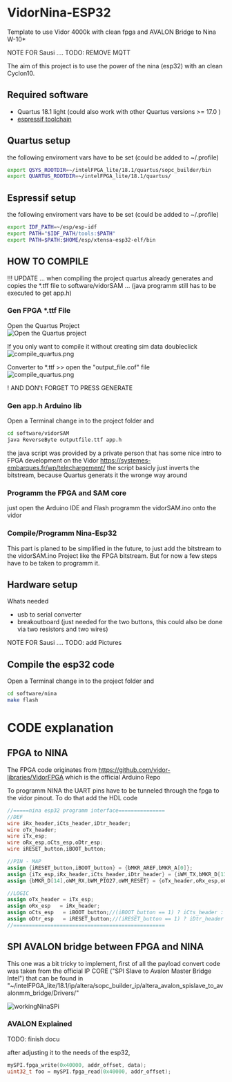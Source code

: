 # VidorNina-ESP32
Template to use Vidor 4000k with clean fpga and AVALON Bridge to Nina W-10* 

NOTE FOR Sausi .... TODO: REMOVE MQTT

The aim of this project is to use the power of the nina (esp32) with an clean Cyclon10. 

## Required software
* Quartus 18.1 light (could also work with other Quartus versions >= 17.0 )
* [espressif toolchain](https://docs.espressif.com/projects/esp-idf/en/latest/api-guides/build-system-cmake.html
 "Link to setup tutorial")

## Quartus setup
the following enviroment vars have to be set (could be added to ~/.profile)
```bash
export QSYS_ROOTDIR=~/intelFPGA_lite/18.1/quartus/sopc_builder/bin
export QUARTUS_ROOTDIR=~/intelFPGA_lite/18.1/quartus/
```

## Espressif setup
the following enviroment vars have to be set (could be added to ~/.profile) 
```bash
export IDF_PATH=~/esp/esp-idf
export PATH="$IDF_PATH/tools:$PATH"
export PATH=$PATH:$HOME/esp/xtensa-esp32-elf/bin
```

## HOW TO COMPILE 
!!! UPDATE ... when compiling the project quartus already generates and copies the *.tff file to software/vidorSAM ... (java programm still has to be executed to get app.h)
### Gen FPGA *.ttf File
Open the Quartus Project  
![Open the Quartus project ](doc/open_project.png)

If you only want to compile it without creating sim data doubleclick 
![compile_quartus.png](doc/compile_quartus.png)

Converter to *.ttf <File> >> <Convert Programming Files>
open the "output_file.cof" file  
![compile_quartus.png](doc/conv_dialog.png)

! AND DON't FORGET TO PRESS GENERATE 

### Gen app.h Arduino lib
Open a Terminal change in to the project folder and 
```bash
cd software/vidorSAM
java ReverseByte outputfile.ttf app.h 
```
the java script was provided by a private person that has some nice intro to FPGA development on the Vidor
https://systemes-embarques.fr/wp/telechargement/
the script basicly just inverts the bitstream, because Quartus generats it the wronge way around

### Programm the FPGA and SAM core
just open the Arduino IDE and Flash programm the vidorSAM.ino onto the vidor

### Compile/Programm Nina-Esp32
This part is planed to be simplified in the future, to just add the bitstream to the vidorSAM.ino Project like the FPGA bitstream. But for now a few steps have to be taken to programm it. 

## Hardware setup
Whats needed 
* usb to serial converter
* breakoutboard (just needed for the two buttons, this could also be done via two resistors and two wires)

NOTE FOR Sausi .... TODO: add Pictures

## Compile the esp32 code
Open a Terminal change in to the project folder and 
```bash
cd software/nina
make flash
```


# CODE explanation
## FPGA to NINA
The FPGA code originates from https://github.com/vidor-libraries/VidorFPGA which is the official Arduino Repo

To programm NINA the UART pins have to be tunneled through the fpga to the vidor pinout. To do that add the HDL code 

```verilog
//=====nina esp32 programm interface===============
//DEF
wire iRx_header,iCts_header,iDtr_header;
wire oTx_header;
wire iTx_esp;
wire oRx_esp,oCts_esp,oDtr_esp;
wire iRESET_button,iBOOT_button;

//PIN - MAP
assign {iRESET_button,iBOOT_button} = {bMKR_AREF,bMKR_A[0]};
assign {iTx_esp,iRx_header,iCts_header,iDtr_header} = {iWM_TX,bMKR_D[13:11]};
assign {bMKR_D[14],oWM_RX,bWM_PIO27,oWM_RESET} = {oTx_header,oRx_esp,oCts_esp,oDtr_esp};

//LOGIC
assign oTx_header = iTx_esp;
assign oRx_esp   = iRx_header;
assign oCts_esp   = iBOOT_button;//(iBOOT_button == 1) ? iCts_header : 1'b0;
assign oDtr_esp   = iRESET_button;//(iRESET_button == 1) ? iDtr_header : 1'b0;
//=================================================
```

## SPI AVALON bridge between FPGA and NINA
This one was a bit tricky to implement, first of all the payload convert code was taken from the official IP CORE ("SPI Slave to Avalon Master Bridge Intel") that can be found in "~/intelFPGA_lite/18.1/ip/altera/sopc_builder_ip/altera_avalon_spislave_to_avalonmm_bridge/Drivers/"

![workingNinaSPi](doc/workingNinaSPi)

### AVALON Explained
TODO: finish docu

after adjusting it to the needs of the esp32, 

```cpp
mySPI.fpga_write(0x40000, addr_offset, data);
uint32_t foo = mySPI.fpga_read(0x40000, addr_offset);
```



